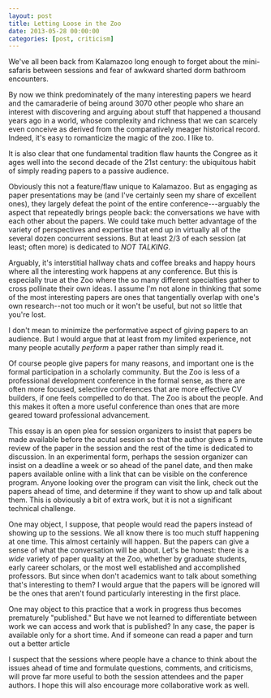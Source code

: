 ```yaml
--- 
layout: post 
title: Letting Loose in the Zoo
date: 2013-05-28 00:00:00
categories: [post, criticism]
---
```


We've all been back from Kalamazoo long enough to forget about the mini-safaris between sessions and fear of awkward sharted dorm bathroom encounters. 

By now we think predominately of the many interesting papers we heard and the camaraderie of being around 3070 other people who share an interest with discovering and arguing about stuff that happened a thousand years ago in a world, whose complexity and richness that we can scarcely even conceive as derived from the comparatively meager historical record. Indeed, it's easy to romanticize the magic of the zoo. I like to.

It is also clear that one fundamental tradition flaw haunts the Congree as it ages well into the second decade of the 21st century: the ubiquitous habit of simply reading papers to a passive audience.

Obviously this not a feature/flaw unique to Kalamazoo. But as engaging as paper presentations may be (and I've certainly seen my share of excellent ones), they largely defeat the point of the entire conference---arguably the aspect that repeatedly brings people back: the conversations we have with each other about the papers. We could take much better advantage of the variety of perspectives and expertise that end up in virtually all of the several dozen concurrent sessions. But at least 2/3 of each session (at least; often more) is dedicated to *NOT TALKING*. 

Arguably, it's interstitial hallway chats and coffee breaks and happy hours where all the interesting work happens at any conference. But this is especially true at the Zoo where the so many different specialties gather to cross pollinate their own ideas. I assume I'm not alone in thinking that some of the most interesting papers are ones that tangentially overlap with one's own research--not too much or it won't be useful, but not so little that you're lost. 

I don't mean to minimize the performative aspect of giving papers to an audience. But I would argue that at least from my limited experience, not many people acutally *perform* a paper rather than simply read it.

Of course people give papers for many reasons, and important one is the formal participation in a scholarly community. But the Zoo is less of a professional development conference in the formal sense, as there are often more focused, selective conferences that are more effective CV builders, if one feels compelled to do that. The Zoo is about the people. And this makes it often a more useful conference than ones that are more geared toward professional advancement.

This essay is an open plea for session organizers to insist that papers be made available before the acutal session so that the author gives a 5 minute review of the paper in the session and the rest of the time is dedicated to discussion. In an experimental form, perhaps the session organizer can insist on a deadline a week or so ahead of the panel date, and then make papers available online with a link that can be visible on the conference program. Anyone looking over the program can visit the link, check out the papers ahead of time, and determine if they want to show up and talk about them. This is obviously a bit of extra work, but it is not a significant technical challenge.

One may object, I suppose, that people would read the papers instead of showing up to the sessions. We all know there is too much stuff happening at one time. This almost certainly will happen. But the papers can give a sense of what the conversation will be about. Let's be honest: there is a *wide* variety of paper quality at the Zoo, whether by graduate students, early career scholars, or the most well established and accomplished professors.  But since when don't academics want to talk about something that's interesting to them? I would argue that the papers will be ignored will be the ones that aren't found particularly interesting in the first place.

One may object to this practice that a work in progress thus becomes prematurely "published." But have we not learned to differentiate between work we can access and work that is published? In any case, the paper is available only for a short time. And if someone can read a paper and turn out a better article

I suspect that the sessions where people have a chance to think about the issues ahead of time and formulate questions, comments, and criticisms, will prove far more useful to both the session attendees and the paper authors. I hope this will also encourage more collaborative work as well.